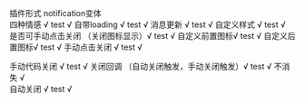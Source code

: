 插件形式 notification变体  
四种情感  √  test √
自带loading  √  test √
消息更新  √  test √
自定义样式  √  test √
是否可手动点击关闭 （关闭图标显示）√  test √
自定义前置图标√  test √
自定义后置图标√  test √
手动点击关闭 √ test √

手动代码关闭 √ test √
关闭回调  （自动关闭触发，手动关闭触发）√  test √
不消失 √  
自动关闭 √ test √




